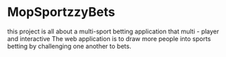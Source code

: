 # MopSportzzyBets
this project is all about a multi-sport betting application that multi - player and interactive
The web application is to draw more people into sports betting by challenging one another to bets.
